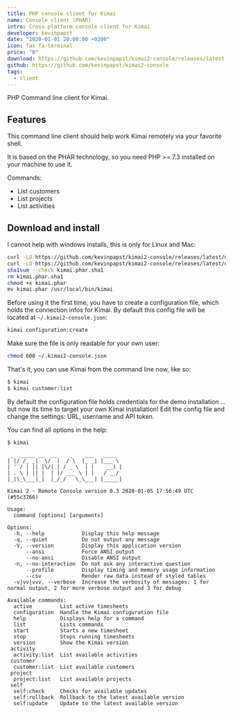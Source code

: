 ```yaml
---
title: PHP console client for Kimai
name: Console client (PHAR)
intro: Cross platform console client for Kimai
developer: kevinpapst
date: "2020-01-01 20:00:00 +0200"
icon: fas fa-terminal
price: "0"
download: https://github.com/kevinpapst/kimai2-console/releases/latest
github: https://github.com/kevinpapst/kimai2-console
tags:
  - client
---
```


PHP Command line client for Kimai.

## Features

This command line client should help work Kimai remotely via your favorite shell.

It is based on the PHAR technology, so you need PHP >= 7.3 installed on your machine to use it.

Commands: 
- List customers
- List projects 
- List activities

## Download and install

I cannot help with windows installs, this is only for Linux and Mac:

```bash
curl -LO https://github.com/kevinpapst/kimai2-console/releases/latest/download/kimai.phar
curl -LO https://github.com/kevinpapst/kimai2-console/releases/latest/download/kimai.phar.sha1
sha1sum --check kimai.phar.sha1
rm kimai.phar.sha1
chmod +x kimai.phar
mv kimai.phar /usr/local/bin/kimai
``` 

Before using it the first time, you have to create a configuration file, which holds the connection infos for Kimai. 
By default this config file will be located at `~/.kimai2-console.json`:

```bash
kimai configuration:create
```
Make sure the file is only readable for your own user:

```bash
chmod 600 ~/.kimai2-console.json
```

That's it, you can use Kimai from the command line now, like so:
```bash
$ kimai
$ kimai customer:list
```

By default the configuration file holds credentials for the demo installation ... but now its time to target your own Kimai installation! 
Edit the config file and change the settings: URL, username and API token.

You can find all options in the help:

```
$ kimai

 _  _____ __  __    _    ___   ____
| |/ /_ _|  \/  |  / \  |_ _| |___ \
| ' / | || |\/| | / _ \  | |    __) |
| . \ | || |  | |/ ___ \ | |   / __/
|_|\_\___|_|  |_/_/   \_\___| |_____|

Kimai 2 - Remote Console version 0.3 2020-01-05 17:56:49 UTC (#55c3766)

Usage:
  command [options] [arguments]

Options:
  -h, --help            Display this help message
  -q, --quiet           Do not output any message
  -V, --version         Display this application version
      --ansi            Force ANSI output
      --no-ansi         Disable ANSI output
  -n, --no-interaction  Do not ask any interactive question
      --profile         Display timing and memory usage information
      --csv             Render raw data instead of styled tables
  -v|vv|vvv, --verbose  Increase the verbosity of messages: 1 for normal output, 2 for more verbose output and 3 for debug

Available commands:
  active         List active timesheets
  configuration  Handle the Kimai configuration file
  help           Displays help for a command
  list           Lists commands
  start          Starts a new timesheet
  stop           Stops running timesheets
  version        Show the Kimai version
 activity
  activity:list  List available activities
 customer
  customer:list  List available customers
 project
  project:list   List available projects
 self
  self:check     Checks for available updates
  self:rollback  Rollback to the latest available version
  self:update    Update to the latest available version
```
